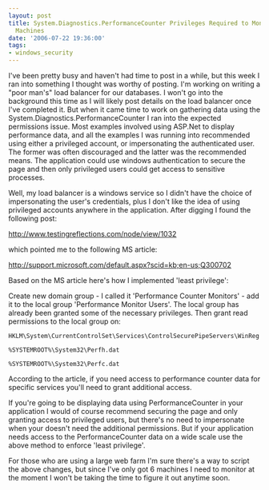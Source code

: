 ```yaml
---
layout: post
title: System.Diagnostics.PerformanceCounter Privileges Required to Monitor Remote
  Machines
date: '2006-07-22 19:36:00'
tags:
- windows_security
---
```


I've been pretty busy and haven't had time to post in a while, but this week I ran into something I thought was worthy of posting. I'm working on writing a "poor man's" load balancer for our databases. I won't go into the background this time as I will likely post details on the load balancer once I've completed it. But when it came time to work on gathering data using the System.Diagnostics.PerformanceCounter I ran into the expected permissions issue. Most examples involved using ASP.Net to display performance data, and all the examples I was running into recommended using either a privileged account, or impersonating the authenticated user. The former was often discouraged and the latter was the recommended means. The application could use windows authentication to secure the page and then only privileged users could get access to sensitive processes.

Well, my load balancer is a windows service so I didn't have the choice of impersonating the user's credentials, plus I don't like the idea of using privileged accounts anywhere in the application. After digging I found the following post:

http://www.testingreflections.com/node/view/1032

which pointed me to the following MS article:

http://support.microsoft.com/default.aspx?scid=kb;en-us;Q300702

Based on the MS article here's how I implemented 'least privilege':

Create new domain group - I called it 'Performance Counter Monitors' - add it to the local group 'Performance Monitor Users'. The local group has already been granted some of the necessary privileges. Then grant read permissions to the local group on:


    HKLM\System\CurrentControlSet\Services\ControlSecurePipeServers\WinReg

    %SYSTEMROOT%\System32\Perfh.dat

    %SYSTEMROOT%\System32\Perfc.dat



According to the article, if you need access to performance counter data for specific services you'll need to grant additional access.


If you're going to be displaying data using PerformanceCounter in your application I would of course recommend securing the page and only granting access to privileged users, but there's no need to impersonate when your doesn't need the additional permissions. But if your application needs access to the PerformanceCounter data on a wide scale use the above method to enforce 'least privilege'.


For those who are using a large web farm I'm sure there's a way to script the above changes, but since I've only got 6 machines I need to monitor at the moment I won't be taking the time to figure it out anytime soon.